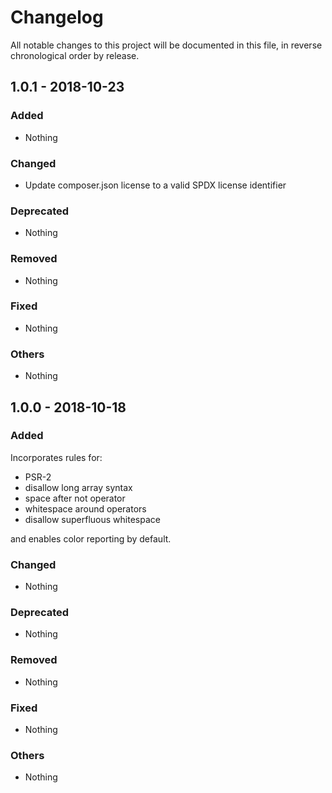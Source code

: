 # Changelog

All notable changes to this project will be documented in this file, in reverse chronological order by release.

## 1.0.1 - 2018-10-23

### Added

- Nothing

### Changed

- Update composer.json license to a valid SPDX license identifier

### Deprecated

- Nothing

### Removed

- Nothing

### Fixed

- Nothing

### Others

- Nothing

## 1.0.0 - 2018-10-18

### Added

Incorporates rules for:

- PSR-2
- disallow long array syntax
- space after not operator
- whitespace around operators
- disallow superfluous whitespace

and enables color reporting by default.

### Changed

- Nothing

### Deprecated

- Nothing

### Removed

- Nothing

### Fixed

- Nothing

### Others

- Nothing
